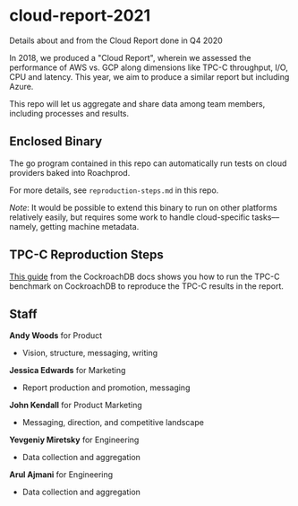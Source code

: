 # cloud-report-2021

Details about and from the Cloud Report done in Q4 2020

In 2018, we produced a "Cloud Report", wherein we assessed the performance of AWS vs. GCP along dimensions like TPC-C throughput, I/O, CPU and latency. This year, we aim to produce a similar report but including Azure.

This repo will let us aggregate and share data among team members, including processes and results. 



## Enclosed Binary

The go program contained in this repo can automatically run tests on cloud providers baked into Roachprod.

For more details, see `reproduction-steps.md` in this repo.

_Note_: It would be possible to extend this binary to run on other platforms relatively easily, but requires some work to handle cloud-specific tasks––namely, getting machine metadata.

## TPC-C Reproduction Steps

[This guide](https://www.cockroachlabs.com/docs/stable/performance-benchmarking-with-tpc-c-1k-warehouses.html) from the CockroachDB docs shows you how to run the TPC-C benchmark on CockroachDB to reproduce the TPC-C results in the report.

## Staff

**Andy Woods** for Product
- Vision, structure, messaging, writing

**Jessica Edwards** for Marketing
- Report production and promotion, messaging

**John Kendall** for Product Marketing
- Messaging, direction, and competitive landscape

**Yevgeniy Miretsky** for Engineering
- Data collection and aggregation

**Arul Ajmani** for Engineering
- Data collection and aggregation
